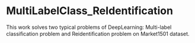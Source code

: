 # MultiLabelClass_ReIdentification
This work solves two typical problems of DeepLearning: Multi-label classiﬁcation problem and Reidentiﬁcation problem on Market1501 dataset.
